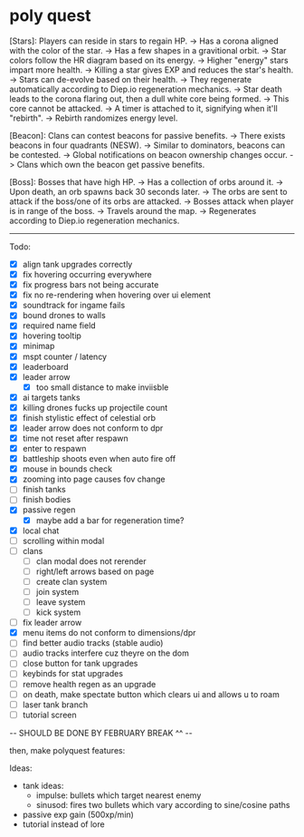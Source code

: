 # poly quest

[Stars]: Players can reside in stars to regain HP.
    -> Has a corona aligned with the color of the star.
    -> Has a few shapes in a gravitional orbit.
    -> Star colors follow the HR diagram based on its energy.
        -> Higher "energy" stars impart more health.
    -> Killing a star gives EXP and reduces the star's health.
        -> Stars can de-evolve based on their health.
        -> They regenerate automatically according to Diep.io regeneration mechanics.
    -> Star death leads to the corona flaring out, then a dull white core being formed.
        -> This core cannot be attacked.
        -> A timer is attached to it, signifying when it'll "rebirth".
        -> Rebirth randomizes energy level.

[Beacon]: Clans can contest beacons for passive benefits.
    -> There exists beacons in four quadrants (NESW).
    -> Similar to dominators, beacons can be contested.
        -> Global notifications on beacon ownership changes occur.
    -> Clans which own the beacon get passive benefits.

[Boss]: Bosses that have high HP.
    -> Has a collection of orbs around it.
         -> Upon death, an orb spawns back 30 seconds later.
         -> The orbs are sent to attack if the boss/one of its orbs are attacked.
    -> Bosses attack when player is in range of the boss.
    -> Travels around the map.
    -> Regenerates according to Diep.io regeneration mechanics.

--- 
Todo:
- [x] align tank upgrades correctly
- [x] fix hovering occurring everywhere
- [x] fix progress bars not being accurate
- [x] fix no re-rendering when hovering over ui element
- [x] soundtrack for ingame fails
- [x] bound drones to walls
- [x] required name field
- [x] hovering tooltip
- [x] minimap
- [x] mspt counter / latency
- [x] leaderboard
- [x] leader arrow
    - [x] too small distance to make inviisble
- [x] ai targets tanks
- [x] killing drones fucks up projectile count
- [x] finish stylistic effect of celestial orb
- [x] leader arrow does not conform to dpr
- [x] time not reset after respawn
- [x] enter to respawn
- [x] battleship shoots even when auto fire off
- [x] mouse in bounds check
- [x] zooming into page causes fov change
- [ ] finish tanks
- [ ] finish bodies
- [x] passive regen
    - [x] maybe add a bar for regeneration time?
- [x] local chat
- [ ] scrolling within modal
- [ ] clans
    - [ ] clan modal does not rerender
    - [ ] right/left arrows based on page
    - [ ] create clan system
    - [ ] join system
    - [ ] leave system
    - [ ] kick system
- [ ] fix leader arrow
- [x] menu items do not conform to dimensions/dpr
- [ ] find better audio tracks (stable audio)
- [ ] audio tracks interfere cuz theyre on the dom
- [ ] close button for tank upgrades
- [ ] keybinds for stat upgrades
- [ ] remove health regen as an upgrade
- [ ] on death, make spectate button which clears ui and allows u to roam
- [ ] laser tank branch
- [ ] tutorial screen

-- SHOULD BE DONE BY FEBRUARY BREAK ^^ --

then, make polyquest features:

Ideas:
- tank ideas:
    - impulse: bullets which target nearest enemy
    - sinusod: fires two bullets which vary according to sine/cosine paths
- passive exp gain (500xp/min)
- tutorial instead of lore
